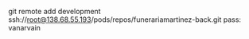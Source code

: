 git remote add development ssh://root@138.68.55.193/pods/repos/funerariamartinez-back.git
pass: vanarvain
